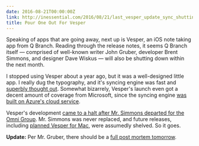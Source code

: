 ```yaml
---
date: 2016-08-21T00:00:00Z
link: http://inessential.com/2016/08/21/last_vesper_update_sync_shutting_down
title: Pour One Out For Vesper
---
```


Speaking of apps that are going away, next up is Vesper, an iOS note taking app from Q Branch. Reading through the release notes, it seems Q Branch itself — comprised of well-known writer John Gruber, developer Brent Simmons, and designer Dave Wiskus — will also be shutting down within the next month.

I stopped using Vesper about a year ago, but it was a well-designed little app. I really dug the typography, and it's syncing engine was fast and [superbly thought out][vespersync]. Somewhat bizarrely, Vesper's launch even got a decent amount of coverage from Microsoft, since the syncing engine [was built on Azure's cloud service][azure].

Vesper's development [came to a halt after Mr. Simmons departed for the Omni Group][simmons-omni]. Mr. Simmons was never replaced, and future releases, including [planned Vesper for Mac][vespermac], were assumedly shelved. So it goes.

**Update:** Per Mr. Gruber, there should be a [full post mortem tomorrow][gruber].

[gruber]: https://twitter.com/gruber/status/767460811069530113
[vespermac]: http://vesperapp.co/blog/native-support-for-ipad-and-landscape/
[vespersync]: http://inessential.com/vespersyncdiary
[simmons-omni]: http://inessential.com/2014/09/29/omni
[azure]: https://channel9.msdn.com/Blogs/Windows-Azure/Learn-how-Vesper-built-offline-sync-using-Azure-Mobile-Services-
